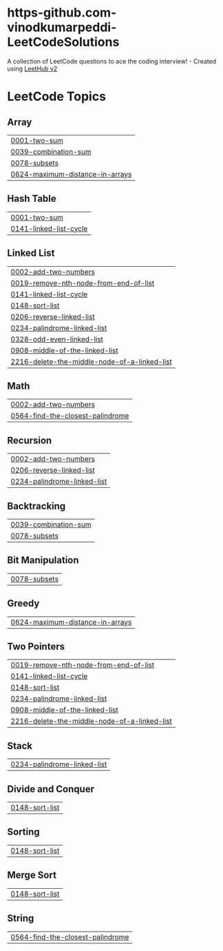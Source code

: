 # https-github.com-vinodkumarpeddi-LeetCodeSolutions
A collection of LeetCode questions to ace the coding interview! - Created using [LeetHub v2](https://github.com/arunbhardwaj/LeetHub-2.0)

<!---LeetCode Topics Start-->
# LeetCode Topics
## Array
|  |
| ------- |
| [0001-two-sum](https://github.com/vinodkumarpeddi/https-github.com-vinodkumarpeddi-LeetCodeSolutions/tree/master/0001-two-sum) |
| [0039-combination-sum](https://github.com/vinodkumarpeddi/https-github.com-vinodkumarpeddi-LeetCodeSolutions/tree/master/0039-combination-sum) |
| [0078-subsets](https://github.com/vinodkumarpeddi/https-github.com-vinodkumarpeddi-LeetCodeSolutions/tree/master/0078-subsets) |
| [0624-maximum-distance-in-arrays](https://github.com/vinodkumarpeddi/https-github.com-vinodkumarpeddi-LeetCodeSolutions/tree/master/0624-maximum-distance-in-arrays) |
## Hash Table
|  |
| ------- |
| [0001-two-sum](https://github.com/vinodkumarpeddi/https-github.com-vinodkumarpeddi-LeetCodeSolutions/tree/master/0001-two-sum) |
| [0141-linked-list-cycle](https://github.com/vinodkumarpeddi/https-github.com-vinodkumarpeddi-LeetCodeSolutions/tree/master/0141-linked-list-cycle) |
## Linked List
|  |
| ------- |
| [0002-add-two-numbers](https://github.com/vinodkumarpeddi/https-github.com-vinodkumarpeddi-LeetCodeSolutions/tree/master/0002-add-two-numbers) |
| [0019-remove-nth-node-from-end-of-list](https://github.com/vinodkumarpeddi/https-github.com-vinodkumarpeddi-LeetCodeSolutions/tree/master/0019-remove-nth-node-from-end-of-list) |
| [0141-linked-list-cycle](https://github.com/vinodkumarpeddi/https-github.com-vinodkumarpeddi-LeetCodeSolutions/tree/master/0141-linked-list-cycle) |
| [0148-sort-list](https://github.com/vinodkumarpeddi/https-github.com-vinodkumarpeddi-LeetCodeSolutions/tree/master/0148-sort-list) |
| [0206-reverse-linked-list](https://github.com/vinodkumarpeddi/https-github.com-vinodkumarpeddi-LeetCodeSolutions/tree/master/0206-reverse-linked-list) |
| [0234-palindrome-linked-list](https://github.com/vinodkumarpeddi/https-github.com-vinodkumarpeddi-LeetCodeSolutions/tree/master/0234-palindrome-linked-list) |
| [0328-odd-even-linked-list](https://github.com/vinodkumarpeddi/https-github.com-vinodkumarpeddi-LeetCodeSolutions/tree/master/0328-odd-even-linked-list) |
| [0908-middle-of-the-linked-list](https://github.com/vinodkumarpeddi/https-github.com-vinodkumarpeddi-LeetCodeSolutions/tree/master/0908-middle-of-the-linked-list) |
| [2216-delete-the-middle-node-of-a-linked-list](https://github.com/vinodkumarpeddi/https-github.com-vinodkumarpeddi-LeetCodeSolutions/tree/master/2216-delete-the-middle-node-of-a-linked-list) |
## Math
|  |
| ------- |
| [0002-add-two-numbers](https://github.com/vinodkumarpeddi/https-github.com-vinodkumarpeddi-LeetCodeSolutions/tree/master/0002-add-two-numbers) |
| [0564-find-the-closest-palindrome](https://github.com/vinodkumarpeddi/https-github.com-vinodkumarpeddi-LeetCodeSolutions/tree/master/0564-find-the-closest-palindrome) |
## Recursion
|  |
| ------- |
| [0002-add-two-numbers](https://github.com/vinodkumarpeddi/https-github.com-vinodkumarpeddi-LeetCodeSolutions/tree/master/0002-add-two-numbers) |
| [0206-reverse-linked-list](https://github.com/vinodkumarpeddi/https-github.com-vinodkumarpeddi-LeetCodeSolutions/tree/master/0206-reverse-linked-list) |
| [0234-palindrome-linked-list](https://github.com/vinodkumarpeddi/https-github.com-vinodkumarpeddi-LeetCodeSolutions/tree/master/0234-palindrome-linked-list) |
## Backtracking
|  |
| ------- |
| [0039-combination-sum](https://github.com/vinodkumarpeddi/https-github.com-vinodkumarpeddi-LeetCodeSolutions/tree/master/0039-combination-sum) |
| [0078-subsets](https://github.com/vinodkumarpeddi/https-github.com-vinodkumarpeddi-LeetCodeSolutions/tree/master/0078-subsets) |
## Bit Manipulation
|  |
| ------- |
| [0078-subsets](https://github.com/vinodkumarpeddi/https-github.com-vinodkumarpeddi-LeetCodeSolutions/tree/master/0078-subsets) |
## Greedy
|  |
| ------- |
| [0624-maximum-distance-in-arrays](https://github.com/vinodkumarpeddi/https-github.com-vinodkumarpeddi-LeetCodeSolutions/tree/master/0624-maximum-distance-in-arrays) |
## Two Pointers
|  |
| ------- |
| [0019-remove-nth-node-from-end-of-list](https://github.com/vinodkumarpeddi/https-github.com-vinodkumarpeddi-LeetCodeSolutions/tree/master/0019-remove-nth-node-from-end-of-list) |
| [0141-linked-list-cycle](https://github.com/vinodkumarpeddi/https-github.com-vinodkumarpeddi-LeetCodeSolutions/tree/master/0141-linked-list-cycle) |
| [0148-sort-list](https://github.com/vinodkumarpeddi/https-github.com-vinodkumarpeddi-LeetCodeSolutions/tree/master/0148-sort-list) |
| [0234-palindrome-linked-list](https://github.com/vinodkumarpeddi/https-github.com-vinodkumarpeddi-LeetCodeSolutions/tree/master/0234-palindrome-linked-list) |
| [0908-middle-of-the-linked-list](https://github.com/vinodkumarpeddi/https-github.com-vinodkumarpeddi-LeetCodeSolutions/tree/master/0908-middle-of-the-linked-list) |
| [2216-delete-the-middle-node-of-a-linked-list](https://github.com/vinodkumarpeddi/https-github.com-vinodkumarpeddi-LeetCodeSolutions/tree/master/2216-delete-the-middle-node-of-a-linked-list) |
## Stack
|  |
| ------- |
| [0234-palindrome-linked-list](https://github.com/vinodkumarpeddi/https-github.com-vinodkumarpeddi-LeetCodeSolutions/tree/master/0234-palindrome-linked-list) |
## Divide and Conquer
|  |
| ------- |
| [0148-sort-list](https://github.com/vinodkumarpeddi/https-github.com-vinodkumarpeddi-LeetCodeSolutions/tree/master/0148-sort-list) |
## Sorting
|  |
| ------- |
| [0148-sort-list](https://github.com/vinodkumarpeddi/https-github.com-vinodkumarpeddi-LeetCodeSolutions/tree/master/0148-sort-list) |
## Merge Sort
|  |
| ------- |
| [0148-sort-list](https://github.com/vinodkumarpeddi/https-github.com-vinodkumarpeddi-LeetCodeSolutions/tree/master/0148-sort-list) |
## String
|  |
| ------- |
| [0564-find-the-closest-palindrome](https://github.com/vinodkumarpeddi/https-github.com-vinodkumarpeddi-LeetCodeSolutions/tree/master/0564-find-the-closest-palindrome) |
<!---LeetCode Topics End-->
